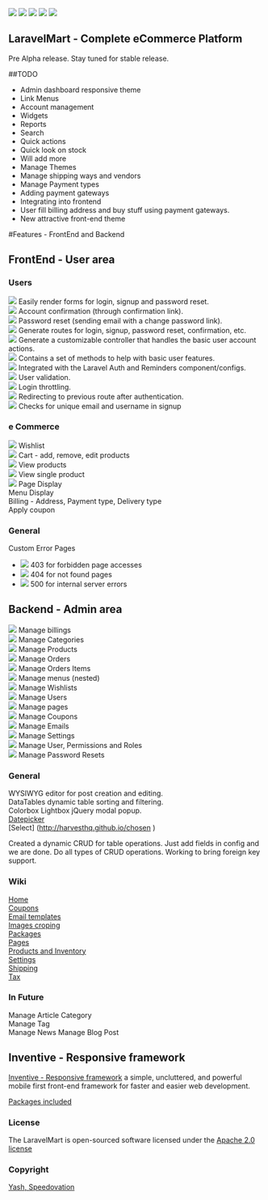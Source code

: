 [![](https://img.shields.io/badge/GitterChat-Online-brightgreen.svg?style=flat-square)](https://gitter.im/speedovation/General) [![](https://img.shields.io/badge/HipChat-Online-brightgreen.svg?style=flat-square)](https://www.hipchat.com/ggaNhaRfU) [![]( http://img.shields.io/badge/License-Apache_2.0-blue.svg?style=flat-square)]( http://opensource.org/licenses/Apache-2.0) [![](https://img.shields.io/badge/Pre_Alpha-Release-EFE17B.svg?style=flat-square)](http://speedovation.com) [![](https://img.shields.io/badge/Laravel-5-brightgreen.svg?style=flat-square)](http://laravel-mart.com)


## LaravelMart - Complete eCommerce Platform
Pre Alpha release. Stay tuned for stable release.


##TODO
* Admin dashboard responsive theme
 * Link Menus
 * Account management
 * Widgets
  * Reports
  * Search
  * Quick actions
  * Quick look on stock
  * Will add more
* Manage Themes
* Manage shipping ways and vendors
* Manage Payment types
 * Adding payment gateways
 * Integrating into frontend
* User fill billing address and buy stuff using payment gateways.
* New attractive front-end theme

#Features - FrontEnd and Backend

## FrontEnd - User area

### Users
![](http://bit.ly/1IcxtKo) Easily render forms for login, signup and password reset.  
![](http://bit.ly/1IcxtKo) Account confirmation (through confirmation link).  
![](http://bit.ly/1IcxtKo) Password reset (sending email with a change password link).  
![](http://bit.ly/1IcxtKo) Generate routes for login, signup, password reset, confirmation, etc.  
![](http://bit.ly/1IcxtKo) Generate a customizable controller that handles the basic user account actions.  
![](http://bit.ly/1IcxtKo) Contains a set of methods to help with basic user features.  
![](http://bit.ly/1IcxtKo) Integrated with the Laravel Auth and Reminders component/configs.  
![](http://bit.ly/1IcxtKo) User validation.  
![](http://bit.ly/1IcxtKo) Login throttling.  
![](http://bit.ly/1IcxtKo) Redirecting to previous route after authentication.  
![](http://bit.ly/1IcxtKo) Checks for unique email and username in signup  

### e Commerce 
![](http://bit.ly/1IcxtKo) Wishlist  
![](http://bit.ly/1IcxtKo) Cart - add, remove, edit products  
![](http://bit.ly/1IcxtKo) View products  
![](http://bit.ly/1IcxtKo) View single product  
![](http://bit.ly/1IcxtKo) Page Display  
Menu Display  
Billing - Address, Payment type, Delivery type  
Apply coupon  

### General
Custom Error Pages
 * ![](http://bit.ly/1IcxtKo) 403 for forbidden page accesses
 * ![](http://bit.ly/1IcxtKo) 404 for not found pages
 * ![](http://bit.ly/1IcxtKo) 500 for internal server errors

## Backend - Admin area
![](http://bit.ly/1IcxtKo) Manage billings  
![](http://bit.ly/1IcxtKo) Manage Categories  
![](http://bit.ly/1IcxtKo) Manage Products  
![](http://bit.ly/1IcxtKo) Manage Orders  
![](http://bit.ly/1IcxtKo) Manage Orders Items  
![](http://bit.ly/1IcxtKo) Manage menus (nested)  
![](http://bit.ly/1IcxtKo) Manage Wishlists  
![](http://bit.ly/1IcxtKo) Manage Users  
![](http://bit.ly/1IcxtKo) Manage pages  
![](http://bit.ly/1IcxtKo) Manage Coupons  
![](http://bit.ly/1IcxtKo) Manage Emails  
![](http://bit.ly/1IcxtKo) Manage Settings  
![](http://bit.ly/1IcxtKo) Manage User, Permissions and Roles  
![](http://bit.ly/1IcxtKo) Manage Password Resets  





### General
WYSIWYG editor for post creation and editing.  
DataTables dynamic table sorting and filtering.  
Colorbox Lightbox jQuery modal popup.  
[Datepicker](http://speedovation.org)  
[Select] (http://harvesthq.github.io/chosen )


Created a dynamic CRUD for table operations. Just add fields in config and we are done. Do all types of CRUD operations. Working to bring foreign key support.

### Wiki
[Home](https://github.com/speedovation/LaravelMart/wiki/Home)  
[Coupons](https://github.com/speedovation/LaravelMart/wiki/Coupons)  
[Email templates](https://github.com/speedovation/LaravelMart/wiki/Email-templates)  
[Images croping](https://github.com/speedovation/LaravelMart/wiki/Images-croping)  
[Packages](https://github.com/speedovation/LaravelMart/wiki/Packages)  
[Pages](https://github.com/speedovation/LaravelMart/wiki/Pages)  
[Products and Inventory](https://github.com/speedovation/LaravelMart/wiki/Products-and-Inventory)  
[Settings](https://github.com/speedovation/LaravelMart/wiki/Settings)  
[Shipping](https://github.com/speedovation/LaravelMart/wiki/Shipping)  
[Tax](https://github.com/speedovation/LaravelMart/wiki/Tax)  

### In Future 
Manage Article Category  
Manage Tag  
Manage News
Manage Blog Post


## Inventive - Responsive framework
[Inventive - Responsive framework](http://github.com/speedovation/Inventive ) a simple, uncluttered, and powerful mobile first front-end framework for faster and easier web development.


[Packages included](https://github.com/speedovation/LaravelMart/wiki/Packages) 
    


### License
The LaravelMart is open-sourced software licensed under the [Apache 2.0 license](http://opensource.org/licenses/Apache-2.0)

### Copyright
[Yash, Speedovation](http://speedovation.com)
